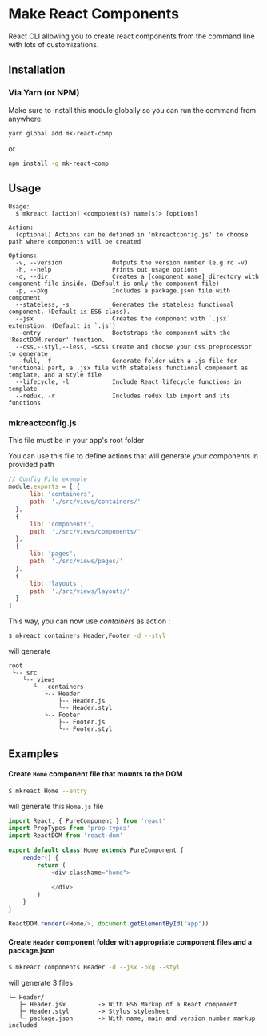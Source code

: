 # Make React Components
React CLI allowing you to create react components from the command line with lots of customizations.

## Installation
### Via Yarn (or NPM)
Make sure to install this module globally so you can run the command from anywhere.
```bash
yarn global add mk-react-comp
```
or
```bash
npm install -g mk-react-comp
```

## Usage

    Usage:
      $ mkreact [action] <component(s) name(s)> [options]

    Action:
      (optional) Actions can be defined in 'mkreactconfig.js' to choose path where components will be created

    Options:
      -v, --version              Outputs the version number (e.g rc -v)
      -h, --help                 Prints out usage options
      -d, --dir                  Creates a [component name] directory with component file inside. (Default is only the component file)
      -p, --pkg                  Includes a package.json file with component
      --stateless, -s            Generates the stateless functional component. (Default is ES6 class).
      --jsx                      Creates the component with `.jsx` extenstion. (Default is `.js`)
      --entry                    Bootstraps the component with the 'ReactDOM.render' function.
      --css,--styl,--less, -scss Create and choose your css preprocessor to generate
      --full, -f                 Generate folder with a .js file for functional part, a .jsx file with stateless functional component as template, and a style file
      --lifecycle, -l            Include React lifecycle functions in template
      --redux, -r                Includes redux lib import and its functions

### mkreactconfig.js

This file must be in your app's root folder

You can use this file to define actions that will generate your components in provided path

```js
// Config File exemple
module.exports = [ {
      lib: 'containers',
      path: './src/views/containers/'
  },
  {
      lib: 'components',
      path: './src/views/components/'
  },
  {
      lib: 'pages',
      path: './src/views/pages/'
  },
  {
      lib: 'layouts',
      path: './src/views/layouts/'
  }
]
```

This way, you can now use *containers* as action :
```bash
$ mkreact containers Header,Footer -d --styl
```
will generate
```
root
 └-- src
    └-- views
       └-- containers
          └-- Header
              ├-- Header.js
              └-- Header.styl
          └-- Footer
              ├-- Footer.js
              └-- Footer.styl

```

## Examples
#### Create `Home` component file that mounts to the DOM
```bash
$ mkreact Home --entry
```
will generate this `Home.js` file
```js
import React, { PureComponent } from 'react'
import PropTypes from 'prop-types'
import ReactDOM from 'react-dom'

export default class Home extends PureComponent {
    render() {
        return (
            <div className="home">

            </div>
        )
    }
}

ReactDOM.render(<Home/>, document.getElementById('app'))
```

#### Create `Header` component folder with appropriate component files and a package.json
```bash
$ mkreact components Header -d --jsx -pkg --styl
```
will generate 3 files

```
└─ Header/
   ├─ Header.jsx         -> With ES6 Markup of a React component
   ├─ Header.styl        -> Stylus stylesheet
   └─ package.json       -> With name, main and version number markup included
```
